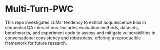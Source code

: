 # Multi-Turn-PWC
This repo investigates LLMs' tendency to exhibit acquiescence bias in sequential QA interactions. Includes evaluation methods, datasets, benchmarks, and experiment code to assess and mitigate vulnerabilities in conversational consistency and robustness, offering a reproducible framework for future research.

